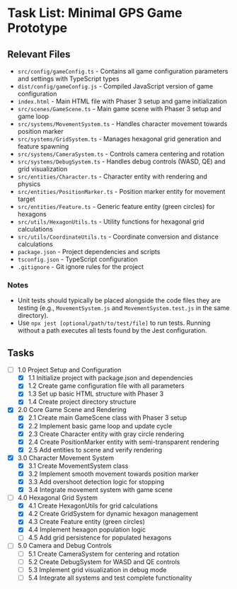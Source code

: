 # Task List: Minimal GPS Game Prototype

## Relevant Files

- `src/config/gameConfig.ts` - Contains all game configuration parameters and settings with TypeScript types
- `dist/config/gameConfig.js` - Compiled JavaScript version of game configuration
- `index.html` - Main HTML file with Phaser 3 setup and game initialization
- `src/scenes/GameScene.ts` - Main game scene with Phaser 3 setup and game loop
- `src/systems/MovementSystem.ts` - Handles character movement towards position marker
- `src/systems/GridSystem.ts` - Manages hexagonal grid generation and feature spawning
- `src/systems/CameraSystem.ts` - Controls camera centering and rotation
- `src/systems/DebugSystem.ts` - Handles debug controls (WASD, QE) and grid visualization
- `src/entities/Character.ts` - Character entity with rendering and physics
- `src/entities/PositionMarker.ts` - Position marker entity for movement target
- `src/entities/Feature.ts` - Generic feature entity (green circles) for hexagons
- `src/utils/HexagonUtils.ts` - Utility functions for hexagonal grid calculations
- `src/utils/CoordinateUtils.ts` - Coordinate conversion and distance calculations
- `package.json` - Project dependencies and scripts
- `tsconfig.json` - TypeScript configuration
- `.gitignore` - Git ignore rules for the project

### Notes

- Unit tests should typically be placed alongside the code files they are testing (e.g., `MovementSystem.js` and `MovementSystem.test.js` in the same directory).
- Use `npx jest [optional/path/to/test/file]` to run tests. Running without a path executes all tests found by the Jest configuration.

## Tasks

- [ ] 1.0 Project Setup and Configuration
  - [x] 1.1 Initialize project with package.json and dependencies
  - [x] 1.2 Create game configuration file with all parameters
  - [x] 1.3 Set up basic HTML structure with Phaser 3
  - [x] 1.4 Create project directory structure
- [x] 2.0 Core Game Scene and Rendering
  - [x] 2.1 Create main GameScene class with Phaser 3 setup
  - [x] 2.2 Implement basic game loop and update cycle
  - [x] 2.3 Create Character entity with gray circle rendering
  - [x] 2.4 Create PositionMarker entity with semi-transparent rendering
  - [x] 2.5 Add entities to scene and verify rendering
- [x] 3.0 Character Movement System
  - [x] 3.1 Create MovementSystem class
  - [x] 3.2 Implement smooth movement towards position marker
  - [x] 3.3 Add overshoot detection logic for stopping
  - [x] 3.4 Integrate movement system with game scene
- [ ] 4.0 Hexagonal Grid System
  - [x] 4.1 Create HexagonUtils for grid calculations
  - [x] 4.2 Create GridSystem for dynamic hexagon management
  - [x] 4.3 Create Feature entity (green circles)
  - [x] 4.4 Implement hexagon population logic
  - [ ] 4.5 Add grid persistence for populated hexagons
- [ ] 5.0 Camera and Debug Controls
  - [ ] 5.1 Create CameraSystem for centering and rotation
  - [ ] 5.2 Create DebugSystem for WASD and QE controls
  - [ ] 5.3 Implement grid visualization in debug mode
  - [ ] 5.4 Integrate all systems and test complete functionality
